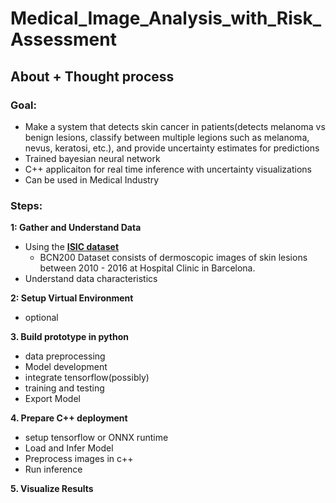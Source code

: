 # Medical_Image_Analysis_with_Risk_Assessment

## About + Thought process

### **Goal:**
- Make a system that detects skin cancer in patients(detects melanoma vs benign lesions, classify between multiple legions such as melanoma, nevus, keratosi, etc.), and provide uncertainty estimates for predictions
- Trained bayesian neural network
- C++ applicaiton for real time inference with uncertainty visualizations
- Can be used in Medical Industry

### **Steps:**

**1: Gather and Understand Data**
- Using the [**ISIC dataset**](https://api.isic-archive.com/collections/249/)
  - BCN200 Dataset consists of dermoscopic images of skin lesions between 2010 - 2016 at Hospital Clinic in Barcelona.
- Understand data characteristics

**2: Setup Virtual Environment**
- optional

**3. Build prototype in python**
- data preprocessing
- Model development
- integrate tensorflow(possibly)
- training and testing
- Export Model

**4. Prepare C++ deployment**
- setup tensorflow or ONNX runtime
- Load and Infer Model
- Preprocess images in c++
- Run inference

**5. Visualize Results**




